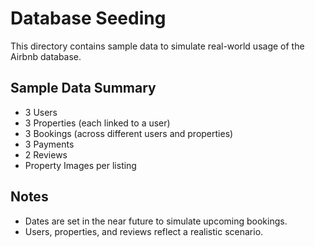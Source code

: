# Database Seeding

This directory contains sample data to simulate real-world usage of the Airbnb database.

## Sample Data Summary

- 3 Users
- 3 Properties (each linked to a user)
- 3 Bookings (across different users and properties)
- 3 Payments
- 2 Reviews
- Property Images per listing

## Notes

- Dates are set in the near future to simulate upcoming bookings.
- Users, properties, and reviews reflect a realistic scenario.
